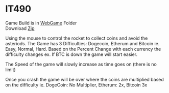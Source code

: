 # IT490

Game Build is in [WebGame](/WebGame) Folder   
Download [Zip](https://github.com/dd482IT/IT490/raw/Game/WebGame/WebGame.zip)



Using the mouse to control the rocket to collect coins and avoid the asteriods.
The Game has 3 Difficulties: Dogecoin, Etherum and Bitcoin ie. Easy, Normal, Hard. 
Based on the Percent Change with each currency the difficulty changes
ex. If BTC is down the game will start easier. 

The Speed of the game will slowly increase as time goes on (there is no limit)

Once you crash the game will be over where the coins are multiplied based on the difficulty
ie. DogeCoin: No Multiplier, Etherum: 2x, Bitcoin 3x
  
